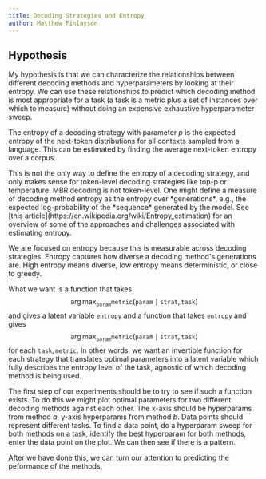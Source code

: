 ```yaml
---
title: Decoding Strategies and Entropy
author: Matthew Finlayson
---
```


## Hypothesis

My hypothesis is that we can characterize the relationships between different decoding methods and hyperparameters by looking at their entropy. 
We can use these relationships to predict which decoding method is most appropriate for a task
(a task is a metric plus a set of instances over which to measure) 
without doing an expensive exhaustive hyperparameter sweep. 

The entropy of a decoding strategy with parameter $p$ is the expected entropy of the next-token distributions for all contexts sampled from a language. This can be estimated by finding the average next-token entropy over a corpus. 
<aside> 
This is not the only way to define the entropy of a decoding strategy,
and only makes sense for token-level decoding strategies like top-p or temperature.
MBR decoding is not token-level.
One might define a measure of decoding method entropy as the entropy over *generations*,
e.g., the expected log-probability of the *sequence* generated by the model.
See [this article](https://en.wikipedia.org/wiki/Entropy_estimation) 
for an overview of some of the approaches and challenges associated with estimating entropy.
</aside>

We are focused on entropy because this is measurable across decoding strategies.
Entropy captures how diverse a decoding method's generations are.
High entropy means diverse, low entropy means deterministic, or close to greedy.

What we want is a function 
that takes 
$$\arg\max_\texttt{param}\texttt{metric}(\texttt{param}\mid\texttt{strat},\texttt{task})$$
and gives a latent variable $\texttt{entropy}$
and a function that takes $\texttt{entropy}$
and gives
$$\arg\max_\texttt{param}\texttt{metric}(\texttt{param}\mid\texttt{strat},\texttt{task})$$ 
for each $\texttt{task}, \texttt{metric}$.
In other words, we want an invertible function for each strategy that translates optimal parameters into a latent variable which fully describes the entropy level of the task,
agnostic of which decoding method is being used.

The first step of our experiments should be to try to see if such a function exists.
To do this we might plot optimal parameters for two different decoding methods against each other. The x-axis should be hyperparams from method $a$, y-axis hyperparams from method $b$.
Data points should represent different tasks.
To find a data point, do a hyperparam sweep for both methods on a task, 
identify the best hyperparam for both methods,
enter the data point on the plot.
We can then see if there is a pattern.

After we have done this, we can turn our attention to predicting the peformance of the methods.
